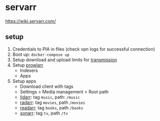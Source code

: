 # servarr

https://wiki.servarr.com/

## setup

1. Credentials to PIA in files (check vpn logs for successful connection)
1. Boot up: `docker-compose up`
1. Setup download and upload limits for [transmission](http://localhost:9091)
1. Setup [prowlarr](http://localhost:9696)
   - Indexers
   - Apps
1. Setup apps
   - Download client with tags
   - Settings > Media management > Root path
   - [lidarr](http://localhost:8686): tag `music`, path: `/music`
   - [radarr](http://localhost:7878): tag `movies`, path `/movies`
   - [readarr](http://localhost:8787): tag `books`, path `/books`
   - [sonarr](http://localhost:8989): tag `tv`, path `/tv`
